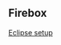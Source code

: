 ## Firebox

[Eclipse setup](https://github.com/Tyrn/arch-chronicle/blob/master/Usage/Ac6_SW4STM32.md)
